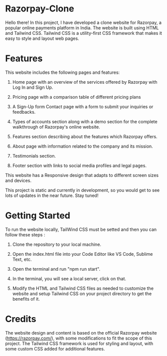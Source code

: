 # Razorpay-Clone

Hello there! In this project, I have developed a clone website for Razorpay, a popular online payments platform in India. The website is built using HTML and Tailwind CSS. Tailwind CSS is a utility-first CSS framework that makes it easy to style and layout web pages.

# Features

This website includes the following pages and features: 

1) Home page with an overview of the services offered by Razorpay with Log In and  Sign Up.

2) Pricing page with a comparison table of different pricing plans 

3) A Sign-Up form Contact page with a form to submit your inquiries or feedbacks. 

4) Types of accounts section along with a demo section for the complete walkthrough of Razorpay's online website.

5) Features section describing about the features which Razorpay offers.

6) About page with information related to the company and its mission.

7) Testimonials section.

8) Footer section with links to social media profiles and legal pages. 



This website has a Responsive design that adapts to different screen sizes and devices.

This project is static and currently in development, so you would get to see lots of updates in the near future. Stay tuned! 

# Getting Started

To run the website locally, TailWind CSS must be setted and then you can follow these steps :

1) Clone the repository to your local machine.

2) Open the index.html file into your Code Editor like VS Code, Sublime Text, etc. 

3) Open the terminal and run "npm run start".

4) In the terminal, you will see a local server, click on that.

5) Modify the HTML and Tailwind CSS files as needed to customize the website and setup Tailwind CSS on your project directory to get the benefits of it.

# Credits

The website design and content is based on the official Razorpay website (https://razorpay.com/), with some modifications to fit the scope of this project. The Tailwind CSS framework is used for styling and layout, with some custom CSS added for additional features.